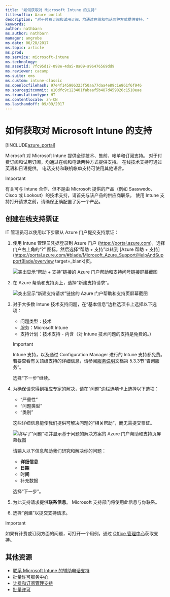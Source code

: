 ```yaml
---
title: "如何获取对 Microsoft Intune 的支持"
titlesuffix: Azure portal
description: "对于付费订阅和试用订阅，均通过在线和电话两种方式提供支持。"
keywords: 
author: nathbarn
ms.author: nathbarn
manager: angrobe
ms.date: 06/28/2017
ms.topic: article
ms.prod: 
ms.service: microsoft-intune
ms.technology: 
ms.assetid: 7fc95d17-098e-4da5-8a09-a96476569dd9
ms.reviewer: cacamp
ms.suite: ems
ms.custom: intune-classic
ms.openlocfilehash: 97e4f145906323f50aa77daa4e89c1e861f6f946
ms.sourcegitcommit: e10dfc9c123401fabaaf5b487d459826c1510eae
ms.translationtype: HT
ms.contentlocale: zh-CN
ms.lasthandoff: 09/09/2017
---
```

# <a name="how-to-get-support-for-microsoft-intune"></a>如何获取对 Microsoft Intune 的支持

[!INCLUDE[azure_portal](./includes/note-for-both-portals.md)]

Microsoft 对 Microsoft Intune 提供全球技术、售前、帐单和订阅支持。 对于付费订阅和试用订阅，均通过在线和电话两种方式提供支持。 在线技术支持可通过英语和日语提供。 电话支持和联机帐单支持可使用其他语言。

>[!IMPORTANT]
> 有关可与 Intune 合作、但不是由 Microsoft 提供的产品（例如 Saaswedo、Cisco 或 Lookout）的技术支持，请首先与该产品的供应商联系。 使用 Intune 支持打开请求之前，请确保正确配置了另一个产品。

## <a name="create-an-online-support-ticket"></a>创建在线支持票证

IT 管理员可以使用以下步骤从 Azure 门户提交支持票证：

1. 使用 Intune 管理员凭据登录到 Azure 门户 (https://portal.azure.com)，选择门户右上角的“?” 图标，然后选择“帮助 + 支持”以转到 [Azure 帮助 + 支持](https://portal.azure.com/#blade/Microsoft_Azure_Support/HelpAndSupportBlade/overview target=_blank)页。

    ![突出显示“帮助 + 支持”链接的 Azure 门户帮助和支持问号链接屏幕截图](./media/azure-get-support.png)

2. 在 Azure 帮助和支持页上，选择“新建支持请求”。

    ![突出显示“新建支持请求”链接的 Azure 门户帮助和支持页屏幕截图](./media/azure-support-ticket-link.png)
3. 对于大多数 Intune 技术支持问题，在“基本信息”边栏选项卡上选择以下选项：
    - 问题类型：技术
    - 服务：Microsoft Intune
    - 支持计划：技术支持 - 内含（对 Intune 技术问题的支持是免费的。）

    >[!IMPORTANT]
    >Intune 支持，以及通过 Configuration Manager 进行的 Intune 支持都免费。 若要查看有关顶级支持的详细信息，请参阅[服务说明](https://www.microsoft.com/microsoftservices/services-list.aspx)文档第 5.3.3节“咨询服务”。

    选择“下一步”继续。
4. 为确保请求得到相应专家的解决，请在“问题”边栏选项卡上选择以下选项：
    - “严重性”
    - “问题类型”
    - “类别”

    这些详细信息能使我们提供可解决问题的“相关帮助”，而无需提交票证。

    ![填写了“问题”项并显示基于问题的解决方案的 Azure 门户帮助和支持页屏幕截图](./media/support-need-solutions.png)

    请输入以下信息帮助我们研究和解决你的问题：
    -   **详细信息**
    - **日期**
    - **时间**
    - 补充数据

    选择“下一步”。
5. 为此支持请求提供**联系信息**。 Microsoft 支持部门将使用此信息与你联系。
6. 选择“创建”以提交支持请求。

>[!IMPORTANT]
>如果有计费或订阅方面的问题，可打开一个用例，通过 [Office 管理中心](https://portal.office.com/Support/SupportEntry.aspx)获取支持。

## <a name="additional-resources"></a>其他资源
- [联系 Microsoft Intune 的辅助电话支持](phone-support-contact.md)
- [批量许可服务中心](http://go.microsoft.com/fwlink/p/?LinkID=282016)
- [计费和订阅管理支持](https://support.office.com/article/Contact-Office-365-for-business-support-Admin-Help-32a17ca7-6fa0-4870-8a8d-e25ba4ccfd4b)
- [批量许可](http://go.microsoft.com/fwlink/p/?LinkID=282015)

